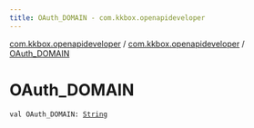 ```yaml
---
title: OAuth_DOMAIN - com.kkbox.openapideveloper
---
```


[com.kkbox.openapideveloper](../index.html) / [com.kkbox.openapideveloper](index.html) / [OAuth_DOMAIN](.)

# OAuth_DOMAIN

`val OAuth_DOMAIN: `[`String`](https://kotlinlang.org/api/latest/jvm/stdlib/kotlin/-string/index.html)